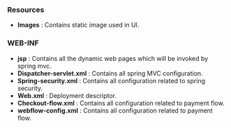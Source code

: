 ###	Resources
-	**Images** : Contains static image used in UI.

###	 WEB-INF

-	**jsp** : Contains all the dynamic web pages which will be invoked by spring mvc.
-	**Dispatcher-servlet.xml** : Contains all spring  MVC configuration.
-	**Spring-security.xml** : Contains all configuration related to spring security.
-	**Web.xml** : Deployment descriptor.
-	**Checkout-flow.xml** : Contains all configuration related to payment flow.
-	**webflow-config.xml** : Contains all configuration related to payment flow.
